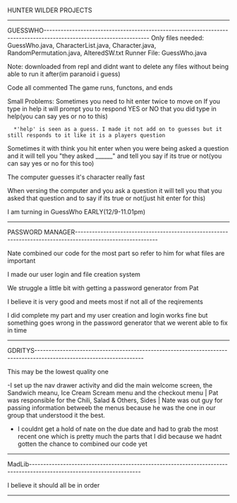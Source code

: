 HUNTER WILDER PROJECTS


---------------------------------------------------------------------------------------------------------------------------
GUESSWHO-------------------------------------------------------------------------------------------------------------------
Only files needed: GuessWho.java, CharacterList.java, Character.java, RandomPermutation.java, AlteredSW.txt
Runner File: GuessWho.java

Note: downloaded from repl and didnt want to delete any files without being able to run it after(im paranoid i guess)

Code all commented
The game runs, functons, and ends

Small Problems:
  Sometimes you need to hit enter twice to move on
  If you type in help it will prompt you to respond YES or NO that you did type in help(you can say yes or no to this)
  
      *'help' is seen as a guess. I made it not add on to guesses but it still responds to it like it is a players question
      
  Sometimes it with think you hit enter when you were being asked a question and it will tell you "they asked ______"  and tell you say if its true or not(you can say yes or   no for this too)
  
  The computer guesses it's character really fast
  
  When versing the computer and you ask a question it will tell you that you asked that question and to say if its true or not(just hit enter for this)

I am turning in GuessWho EARLY(12/9-11.01pm)

---------------------------------------------------------------------------------------------------------------------------

PASSWORD MANAGER-----------------------------------------------------------------------------------------------------------

  Nate combined our code for the most part so refer to him for what files are important
  
  I made our user login and file creation system
  
  We struggle a little bit with getting a password generator from Pat
  
  I believe it is very good and meets most if not all of the reqirements
  
  I did complete my part and my user creation and login works fine but something goes wrong in the password generator that we werent able to fix in time

---------------------------------------------------------------------------------------------------------------------------
GDRITYS--------------------------------------------------------------------------------------------------------------------

This may be the lowest quality one

-I set up the nav drawer activity and did the main welcome screen, the Sandwich meanu, Ice Cream Scream menu and the checkout menu | Pat was responsible for the Chili, Salad & Others, Sides | Nate was out guy for passing information betweeb the menus because he was the one in our group that understood it the best.

- I couldnt get a hold of nate on the due date and had to grab the most recent one which is pretty much the parts that I did because we hadnt gotten the chance to combined our code yet
---------------------------------------------------------------------------------------------------------------------------
MadLib---------------------------------------------------------------------------------------------------------------------

I believe it should all be in order

---------------------------------------------------------------------------------------------------------------------------

